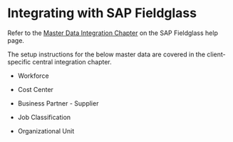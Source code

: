 <!-- loio677569edfcf641b5b00f373249eebdf5 -->

# Integrating with SAP Fieldglass

Refer to the [Master Data Integration Chapter](https://help.sap.com/docs/SAP_FIELDGLASS_INTEGRATION/1230407dde884f09bab381a978c8eb63/43ad653e78e84aa69f037b0b9eac9966.html) on the SAP Fieldglass help page.

The setup instructions for the below master data are covered in the client-specific central integration chapter.

-   Workforce

-   Cost Center

-   Business Partner - Supplier

-   Job Classification

-   Organizational Unit


